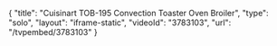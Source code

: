 {
    "title": "Cuisinart TOB-195 Convection Toaster Oven Broiler",
    "type": "solo",
    "layout": "iframe-static",
    "videoId": "3783103",
    "url": "\/tvpembed\/3783103"
}